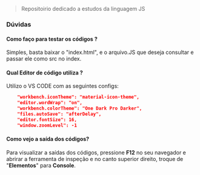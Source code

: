 > Repositoirio dedicado a estudos da linguagem JS

### Dúvidas

#### Como faço para testar os códigos ?  
Simples, basta baixar o "index.html", e o arquivo.JS que deseja consultar e passar ele como src no index.

#### Qual Editor de código utiliza ?
Utilizo o VS CODE com as seguintes configs:
```json
    "workbench.iconTheme": "material-icon-theme",
    "editor.wordWrap": "on",
    "workbench.colorTheme": "One Dark Pro Darker",
    "files.autoSave": "afterDelay",
    "editor.fontSize": 16,
    "window.zoomLevel": -1
```

#### Como vejo a saída dos códigos?
Para visualizar a saídas dos códigos, pressione **F12** no seu navegador e abrirar a ferramenta de inspeção e no canto superior direito, troque de "**Elementos**" para **Console**.